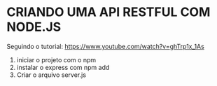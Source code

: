 # CRIANDO UMA API RESTFUL COM NODE.JS

Seguindo o tutorial: https://www.youtube.com/watch?v=ghTrp1x_1As

1. iniciar o projeto com o npm
2. instalar o express com npm add
3. Criar o arquivo server.js